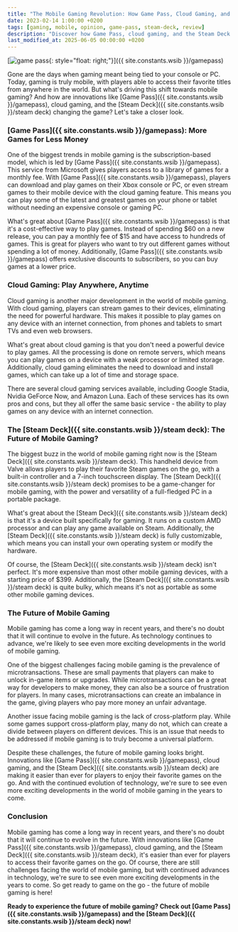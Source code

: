 ```yaml
---
title: "The Mobile Gaming Revolution: How Game Pass, Cloud Gaming, and the Steam Deck are Changing the Game"
date: 2023-02-14 1:00:00 +0200
tags: [gaming, mobile, opinion, game-pass, steam-deck, review]
description: "Discover how Game Pass, cloud gaming, and the Steam Deck are revolutionizing mobile gaming. Explore the latest developments and learn how you can play your favorite games on the go. Find out more in our comprehensive guide."
last_modified_at: 2025-06-05 00:00:00 +0200
---
```


[![game pass](https://i.imgur.com/bZKNF5dm.png){: style="float: right;"}]({{ site.constants.wsib }}/gamepass)

Gone are the days when gaming meant being tied to your console or PC. Today, gaming is truly mobile, with players able to access their favorite titles from anywhere in the world. But what's driving this shift towards mobile gaming? And how are innovations like [Game Pass]({{ site.constants.wsib }}/gamepass), cloud gaming, and the [Steam Deck]({{ site.constants.wsib }}/steam deck) changing the game? Let's take a closer look.

### [Game Pass]({{ site.constants.wsib }}/gamepass): More Games for Less Money

One of the biggest trends in mobile gaming is the subscription-based model, which is led by [Game Pass]({{ site.constants.wsib }}/gamepass). This service from Microsoft gives players access to a library of games for a monthly fee. With [Game Pass]({{ site.constants.wsib }}/gamepass), players can download and play games on their Xbox console or PC, or even stream games to their mobile device with the cloud gaming feature. This means you can play some of the latest and greatest games on your phone or tablet without needing an expensive console or gaming PC.

What's great about [Game Pass]({{ site.constants.wsib }}/gamepass) is that it's a cost-effective way to play games. Instead of spending $60 on a new release, you can pay a monthly fee of $15 and have access to hundreds of games. This is great for players who want to try out different games without spending a lot of money. Additionally, [Game Pass]({{ site.constants.wsib }}/gamepass) offers exclusive discounts to subscribers, so you can buy games at a lower price.

### Cloud Gaming: Play Anywhere, Anytime

Cloud gaming is another major development in the world of mobile gaming. With cloud gaming, players can stream games to their devices, eliminating the need for powerful hardware. This makes it possible to play games on any device with an internet connection, from phones and tablets to smart TVs and even web browsers.

What's great about cloud gaming is that you don't need a powerful device to play games. All the processing is done on remote servers, which means you can play games on a device with a weak processor or limited storage. Additionally, cloud gaming eliminates the need to download and install games, which can take up a lot of time and storage space.

There are several cloud gaming services available, including Google Stadia, Nvidia GeForce Now, and Amazon Luna. Each of these services has its own pros and cons, but they all offer the same basic service - the ability to play games on any device with an internet connection.

### The [Steam Deck]({{ site.constants.wsib }}/steam deck): The Future of Mobile Gaming?

The biggest buzz in the world of mobile gaming right now is the [Steam Deck]({{ site.constants.wsib }}/steam deck). This handheld device from Valve allows players to play their favorite Steam games on the go, with a built-in controller and a 7-inch touchscreen display. The [Steam Deck]({{ site.constants.wsib }}/steam deck) promises to be a game-changer for mobile gaming, with the power and versatility of a full-fledged PC in a portable package.

What's great about the [Steam Deck]({{ site.constants.wsib }}/steam deck) is that it's a device built specifically for gaming. It runs on a custom AMD processor and can play any game available on Steam. Additionally, the [Steam Deck]({{ site.constants.wsib }}/steam deck) is fully customizable, which means you can install your own operating system or modify the hardware.

Of course, the [Steam Deck]({{ site.constants.wsib }}/steam deck) isn't perfect. It's more expensive than most other mobile gaming devices, with a starting price of $399. Additionally, the [Steam Deck]({{ site.constants.wsib }}/steam deck) is quite bulky, which means it's not as portable as some other mobile gaming devices.

### The Future of Mobile Gaming

Mobile gaming has come a long way in recent years, and there's no doubt that it will continue to evolve in the future. As technology continues to advance, we're likely to see even more exciting developments in the world of mobile gaming.

One of the biggest challenges facing mobile gaming is the prevalence of microtransactions. These are small payments that players can make to unlock in-game items or upgrades. While microtransactions can be a great way for developers to make money, they can also be a source of frustration for players. In many cases, microtransactions can create an imbalance in the game, giving players who pay more money an unfair advantage.

Another issue facing mobile gaming is the lack of cross-platform play. While some games support cross-platform play, many do not, which can create a divide between players on different devices. This is an issue that needs to be addressed if mobile gaming is to truly become a universal platform.

Despite these challenges, the future of mobile gaming looks bright. Innovations like [Game Pass]({{ site.constants.wsib }}/gamepass), cloud gaming, and the [Steam Deck]({{ site.constants.wsib }}/steam deck) are making it easier than ever for players to enjoy their favorite games on the go. And with the continued evolution of technology, we're sure to see even more exciting developments in the world of mobile gaming in the years to come.

### Conclusion

Mobile gaming has come a long way in recent years, and there's no doubt that it will continue to evolve in the future. With innovations like [Game Pass]({{ site.constants.wsib }}/gamepass), cloud gaming, and the [Steam Deck]({{ site.constants.wsib }}/steam deck), it's easier than ever for players to access their favorite games on the go. Of course, there are still challenges facing the world of mobile gaming, but with continued advances in technology, we're sure to see even more exciting developments in the years to come. So get ready to game on the go - the future of mobile gaming is here!

**Ready to experience the future of mobile gaming? Check out [Game Pass]({{ site.constants.wsib }}/gamepass) and the [Steam Deck]({{ site.constants.wsib }}/steam deck) now!**
